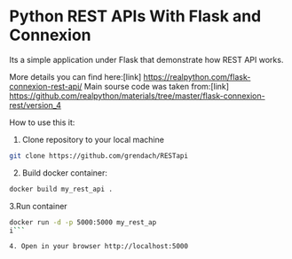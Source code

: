 # Python REST APIs With Flask and Connexion


Its a simple application under Flask that demonstrate how REST API works.

More details you can find here:[link] https://realpython.com/flask-connexion-rest-api/
Main sourse code was taken from:[link] https://github.com/realpython/materials/tree/master/flask-connexion-rest/version_4


How to use this it:

1. Clone repository to your local machine
```sh
git clone https://github.com/grendach/RESTapi
```
2. Build docker container:

```sh
docker build my_rest_api .
```

3.Run container

```sh
docker run -d -p 5000:5000 my_rest_ap
i```

4. Open in your browser http://localhost:5000
```

